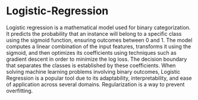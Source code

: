 # Logistic-Regression
Logistic regression is a mathematical model used for binary categorization. It predicts the probability that an instance will belong to a specific class using the sigmoid function, ensuring outcomes between 0 and 1. The model computes a linear combination of the input features, transforms it using the sigmoid, and then optimizes its coefficients using techniques such as gradient descent in order to minimize the log loss. The decision boundary that separates the classes is established by these coefficients. When solving machine learning problems involving binary outcomes, Logistic Regression is a popular tool due to its adaptability, interpretability, and ease of application across several domains. Regularization is a way to prevent overfitting.
